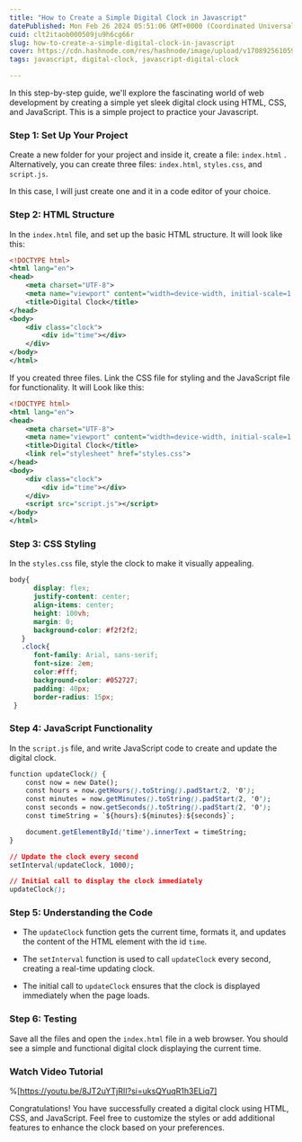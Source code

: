```yaml
---
title: "How to Create a Simple Digital Clock in Javascript"
datePublished: Mon Feb 26 2024 05:51:06 GMT+0000 (Coordinated Universal Time)
cuid: clt2itaob000509ju9h6cg66r
slug: how-to-create-a-simple-digital-clock-in-javascript
cover: https://cdn.hashnode.com/res/hashnode/image/upload/v1708925610591/13492425-142e-4b03-812f-9c3673c3c77d.png
tags: javascript, digital-clock, javascript-digital-clock

---
```


In this step-by-step guide, we'll explore the fascinating world of web development by creating a simple yet sleek digital clock using HTML, CSS, and JavaScript. This is a simple project to practice your Javascript.

### **Step 1: Set Up Your Project**

Create a new folder for your project and inside it, create a file: `index.html` . Alternatively, you can create three files: `index.html`, `styles.css`, and `script.js`.

In this case, I will just create one and it in a code editor of your choice.

### **Step 2: HTML Structure**

In the `index.html` file, and set up the basic HTML structure. It will look like this:

```xml
<!DOCTYPE html>
<html lang="en">
<head>
    <meta charset="UTF-8">
    <meta name="viewport" content="width=device-width, initial-scale=1.0">
    <title>Digital Clock</title>
</head>
<body>
    <div class="clock">
        <div id="time"></div>
    </div>
</body>
</html>
```

If you created three files. Link the CSS file for styling and the JavaScript file for functionality. It will Look like this:

```xml
<!DOCTYPE html>
<html lang="en">
<head>
    <meta charset="UTF-8">
    <meta name="viewport" content="width=device-width, initial-scale=1.0">
    <title>Digital Clock</title>
    <link rel="stylesheet" href="styles.css">
</head>
<body>
    <div class="clock">
        <div id="time"></div>
    </div>
    <script src="script.js"></script>
</body>
</html>
```

### **Step 3: CSS Styling**

In the `styles.css` file, style the clock to make it visually appealing.

```css
body{
      display: flex;
      justify-content: center;
      align-items: center;
      height: 100vh;
      margin: 0;
      background-color: #f2f2f2;
   }
   .clock{
      font-family: Arial, sans-serif;
      font-size: 2em;
      color:#fff;
      background-color: #052727;
      padding: 40px;
      border-radius: 15px;
 }
```

### **Step 4: JavaScript Functionality**

In the `script.js` file, and write JavaScript code to create and update the digital clock.

```css
function updateClock() {
    const now = new Date();
    const hours = now.getHours().toString().padStart(2, '0');
    const minutes = now.getMinutes().toString().padStart(2, '0');
    const seconds = now.getSeconds().toString().padStart(2, '0');
    const timeString = `${hours}:${minutes}:${seconds}`;

    document.getElementById('time').innerText = timeString;
}

// Update the clock every second
setInterval(updateClock, 1000);

// Initial call to display the clock immediately
updateClock();
```

### **Step 5: Understanding the Code**

* The `updateClock` function gets the current time, formats it, and updates the content of the HTML element with the id `time`.
    
* The `setInterval` function is used to call `updateClock` every second, creating a real-time updating clock.
    
* The initial call to `updateClock` ensures that the clock is displayed immediately when the page loads.
    

### **Step 6: Testing**

Save all the files and open the `index.html` file in a web browser. You should see a simple and functional digital clock displaying the current time.

### **Watch Video Tutorial**

%[https://youtu.be/8JT2uYTjRII?si=uksQYuqR1h3ELiq7] 

Congratulations! You have successfully created a digital clock using HTML, CSS, and JavaScript. Feel free to customize the styles or add additional features to enhance the clock based on your preferences.